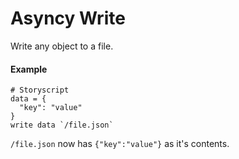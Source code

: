 # Asyncy Write

Write any object to a file.

#### Example

```storyscript
# Storyscript
data = {
  "key": "value"
}
write data `/file.json`
```

`/file.json` now has `{"key":"value"}` as it's contents.
